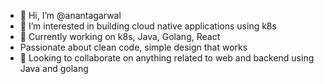 - 👋 Hi, I’m @anantagarwal
- 👀 I’m interested in building cloud native applications using k8s
- 🌱 Currently working on k8s, Java, Golang, React
- Passionate about clean code, simple design that works
- 💞️ Looking to collaborate on anything related to web and backend using Java and golang

<!---
anantagarwal/anantagarwal is a ✨ special ✨ repository because its `README.md` (this file) appears on your GitHub profile.
You can click the Preview link to take a look at your changes.
--->
